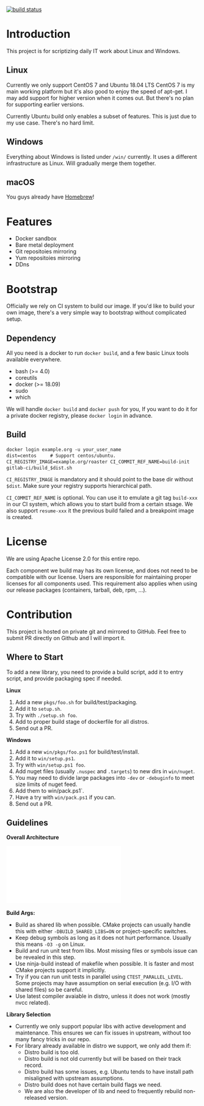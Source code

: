[![build status](/../badges/master/build.svg)](/../commits/master)

Introduction
====================

This project is for scriptizing daily IT work about Linux and Windows.

Linux
----------

Currently we only support CentOS 7 and Ubuntu 18.04 LTS
CentOS 7 is my main working platform but it's also good to enjoy the speed of apt-get.
I may add support for higher version when it comes out.
But there's no plan for supporting earlier versions.

Currently Ubuntu build only enables a subset of features.
This is just due to my use case.
There's no hard limit.

Windows
----------

Everything about Windows is listed under `/win/` currently.
It uses a different infrastructure as Linux.
Will gradually merge them together.

macOS
----------

You guys already have [Homebrew](https://brew.sh/)!

Features
====================

* Docker sandbox
* Bare metal deployment
* Git repositoies mirroring
* Yum repositoies mirroring
* DDns

Bootstrap
====================

Officially we rely on CI system to build our image.
If you'd like to build your own image, there's a very simple way to bootstrap without complicated setup.

Dependency
--------------------

All you need is a docker to run `docker build`, and a few basic Linux tools available everywhere.

* bash (>= 4.0)
* coreutils
* docker (>= 18.09)
* sudo
* which

We will handle `docker build` and `docker push` for you,
If you want to do it for a private docker registry, please `docker login` in advance.

Build
--------------------

```
docker login example.org -u your_user_name
dist=centos     # Support centos/ubuntu.
CI_REGISTRY_IMAGE=example.org/roaster CI_COMMIT_REF_NAME=build-init gitlab-ci/build_$dist.sh
```

`CI_REGISTRY_IMAGE` is mandatory and it should point to the base dir without `$dist`.
Make sure your registry supports hierarchical path.

`CI_COMMIT_REF_NAME` is optional.
You can use it to emulate a git tag `build-xxx` in our CI system, which allows you to start build from a certain stsage.
We also support `resume-xxx` it the previous build failed and a breakpoint image is created.

License
====================

We are using Apache License 2.0 for this entire repo.

Each component we build may has its own license, and does not need to be compatible with our license.
Users are responsible for maintaining proper licenses for all components used.
This requirement also applies when using our release packages (containers, tarball, deb, rpm, ...).

Contribution
====================

This project is hosted on private git and mirrored to GitHub.
Feel free to submit PR directly on Github and I will import it.

Where to Start
--------------------

To add a new library, you need to provide a build script, add it to entry script, and provide packaging spec if needed.

**Linux**

1. Add a new `pkgs/foo.sh` for build/test/packaging.
2. Add it to `setup.sh`.
3. Try with `./setup.sh foo`.
4. Add to proper build stage of dockerfile for all distros.
5. Send out a PR.

**Windows**

1. Add a new `win/pkgs/foo.ps1` for build/test/install.
2. Add it to `win/setup.ps1`.
3. Try with `win/setup.ps1 foo`.
4. Add nuget files (usually `.nuspec` and `.targets`) to new dirs in `win/nuget`.
5. You may need to divide large packages into `-dev` or `-debuginfo` to meet size limits of nuget feed.
6. Add them to win/pack.ps1`.
7. Have a try with `win/pack.ps1` if you can.
8. Send out a PR.

Guidelines
--------------------

**Overall Architecture**

![Architecture Diagram](doc/arch.pdf)

**Build Args:**
  * Build as shared lib when possible.
    CMake projects can usually handle this with either `-DBUILD_SHARED_LIBS=ON` or project-specific switches.
  * Keep debug symbols as long as it does not hurt performance.
    Usually this means `-O3 -g` on Linux.
  * Build and run unit test from libs.
    Most missing files or symbols issue can be revealed in this step.
  * Use ninja-build instead of makefile when possible.
    It is faster and most CMake projects support it implicitly.
  * Try if you can run unit tests in parallel using `CTEST_PARALLEL_LEVEL`.
    Some projects may have assumption on serial execution (e.g. I/O with shared files) so be careful.
  * Use latest compiler avaiable in distro, unless it does not work (mostly nvcc related).

**Library Selection**
  * Currently we only support popular libs with active development and maintenance.
    This ensures we can fix issues in upstream, without too many fancy tricks in our repo.
  * For library already available in distro we support, we only add them if:
      - Distro build is too old.
      - Distro build is not old currently but will be based on their track record.
      - Distro build has some issues, e.g. Ubuntu tends to have install path misaligned with upstream assumptions.
      - Distro build does not have certain build flags we need.
      - We are also the developer of lib and need to frequently rebuild non-released version.
